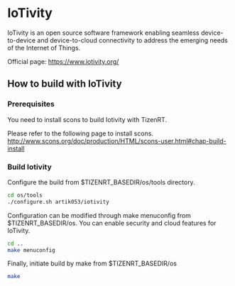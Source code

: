 # IoTivity

IoTivity is an open source software framework enabling seamless device-to-device and device-to-cloud connectivity to address the emerging needs of the Internet of Things.

Official page: https://www.iotivity.org/

## How to build with IoTivity

### Prerequisites
You need to install scons to build Iotivity with TizenRT.

Please refer to the following page to install scons.
http://www.scons.org/doc/production/HTML/scons-user.html#chap-build-install

### Build Iotivity
Configure the build from $TIZENRT_BASEDIR/os/tools directory.
```bash
cd os/tools
./configure.sh artik053/iotivity
```

Configuration can be modified through make menuconfig from $TIZENRT_BASEDIR/os.
You can enable security and cloud features for IoTivity.
```bash
cd ..
make menuconfig
```

Finally, initiate build by make from $TIZENRT_BASEDIR/os
```bash
make
```
